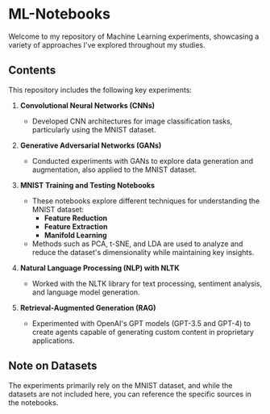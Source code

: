 # ML-Notebooks

Welcome to my repository of Machine Learning experiments, showcasing a variety of approaches I've explored throughout my studies.

## Contents

This repository includes the following key experiments:

1. **Convolutional Neural Networks (CNNs)**
   - Developed CNN architectures for image classification tasks, particularly using the MNIST dataset.

2. **Generative Adversarial Networks (GANs)**
   - Conducted experiments with GANs to explore data generation and augmentation, also applied to the MNIST dataset.

3. **MNIST Training and Testing Notebooks**
   - These notebooks explore different techniques for understanding the MNIST dataset:
     - **Feature Reduction**
     - **Feature Extraction**
     - **Manifold Learning**
   - Methods such as PCA, t-SNE, and LDA are used to analyze and reduce the dataset's dimensionality while maintaining key insights.

4. **Natural Language Processing (NLP) with NLTK**
   - Worked with the NLTK library for text processing, sentiment analysis, and language model generation.

5. **Retrieval-Augmented Generation (RAG)**
   - Experimented with OpenAI's GPT models (GPT-3.5 and GPT-4) to create agents capable of generating custom content in proprietary applications.

## Note on Datasets

The experiments primarily rely on the MNIST dataset, and while the datasets are not included here, you can reference the specific sources in the notebooks.
